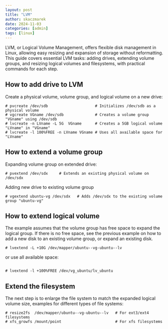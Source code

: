 ```yaml
---
layout: post
title: "LVM"
author: skaczmarek
date: 2024-11-03
categories: [admin]
tags: [linux]
---
```


LVM, or Logical Volume Management, offers flexible disk management in Linux, allowing easy resizing and expansion of storage without reformatting. This guide covers essential LVM tasks: adding drives, extending volume groups, and resizing logical volumes and filesystems, with practical commands for each step.

## How to add drive to LVM

Create a physical volume, volume group, and logical volume on a new drive:

```
# pvcreate /dev/sdb                     # Initializes /dev/sdb as a physical volume
# vgcreate VGname /dev/sdb              # Creates a volume group "VGname" using /dev/sdb
# lvcreate -n LVname -L 5G  VGname      # Creates a 5GB logical volume "LVname" in "VGname"
# lvcreate -l 100%FREE -n LVname VGname # Uses all available space for "LVname"
```

## How to extend a volume group

Expanding volume group on extended drive:

```
# pvextend /dev/sdx     # Extends an existing physical volume on /dev/sdx
```

Adding new drive to existing volume group

```
# vgextend ubuntu-vg /dev/sdx   # Adds /dev/sdx to the existing volume group "ubuntu-vg"
```

## How to extend logical volume

The example assumes that the volume group has free space to expand the logical group. If there is no free space, see the previous example on how to add a new disk to an existing volume group, or expand an existing disk.

```
# lvextend -L +10G /dev/mapper/ubuntu--vg-ubuntu--lv
```

or use all available space:

```

# lvextend -l +100%FREE /dev/vg_ubuntu/lv_ubuntu
```

## Extend the filesystem

The next step is to enlarge the file system to match the expanded logical volume size, examples for different types of file systems:

```
# resize2fs  /dev/mapper/ubuntu--vg-ubuntu--lv   # For ext3/ext4 filesystems
# xfs_growfs /mount/point                        # For xfs filesystems
```
